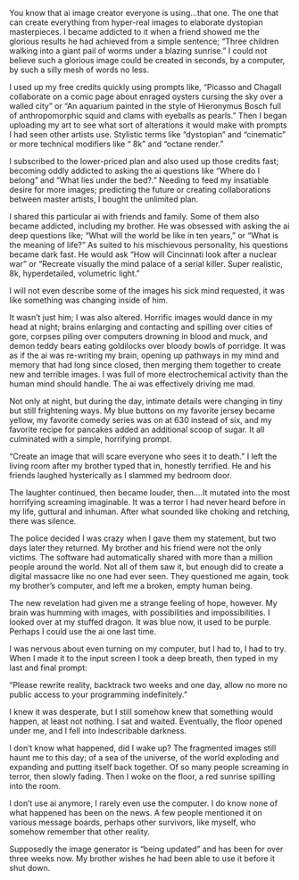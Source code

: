 You know that ai image creator everyone is using…that one. The one that can create everything from hyper-real images to elaborate dystopian masterpieces. I became addicted to it when a friend showed me the glorious results he had achieved from a simple sentence; “Three children walking into a giant pail of worms under a blazing sunrise.” I could not believe such a glorious image could be created in seconds, by a computer, by such a silly mesh of words no less.

I used up my free credits quickly using prompts like, “Picasso and Chagall collaborate on a comic page about enraged oysters cursing the sky over a walled city” or “An aquarium painted in the style of Hieronymus Bosch full of anthropomorphic squid and clams with eyeballs as pearls.” Then I began uploading my art to see what sort of alterations it would make with prompts I had seen other artists use. Stylistic terms like “dystopian” and “cinematic” or more technical modifiers like “ 8k” and “octane render.”

I subscribed to the lower-priced plan and also used up those credits fast; becoming oddly addicted to asking the ai questions like “Where do I belong” and “What lies under the bed?.” Needing to feed my insatiable desire for more images; predicting the future or creating collaborations between master artists, I bought the unlimited plan.

I shared this particular ai with friends and family. Some of them also became addicted, including my brother. He was obsessed with asking the ai deep questions like; “What will the world be like in ten years,” or “What is the meaning of life?” As suited to his mischievous personality, his questions became dark fast. He would ask “How will Cincinnati look after a nuclear war” or “Recreate visually the mind palace of a serial killer. Super realistic, 8k, hyperdetailed, volumetric light.”

I will not even describe some of the images his sick mind requested, it was like something was changing inside of him.

It wasn’t just him; I was also altered. Horrific images would dance in my head at night; brains enlarging and contacting and spilling over cities of gore, corpses piling over computers drowning in blood and muck, and demon teddy bears eating goldilocks over bloody bowls of porridge. It was as if the ai was re-writing my brain, opening up pathways in my mind and memory that had long since closed, then merging them together to create new and terrible images. I was full of more electrochemical activity than the human mind should handle. The ai was effectively driving me mad.

Not only at night, but during the day, intimate details were changing in tiny but still frightening ways. My blue buttons on my favorite jersey became yellow, my favorite comedy series was on at 630 instead of six, and my favorite recipe for pancakes added an additional scoop of sugar. It all culminated with a simple, horrifying prompt.

“Create an image that will scare everyone who sees it to death.” I left the living room after my brother typed that in, honestly terrified. He and his friends laughed hysterically as I slammed my bedroom door.

The laughter continued, then became louder, then….It mutated into the most horrifying screaming imaginable. It was a terror I had never heard before in my life, guttural and inhuman. After what sounded like choking and retching, there was silence.

The police decided I was crazy when I gave them my statement, but two days later they returned. My brother and his friend were not the only victims. The software had automatically shared with more than a million people around the world. Not all of them saw it, but enough did to create a digital massacre like no one had ever seen. They questioned me again, took my brother’s computer, and left me a broken, empty human being.

The new revelation had given me a strange feeling of hope, however. My brain was humming with images, with possibilities and impossibilities. I looked over at my stuffed dragon. It was blue now, it used to be purple. Perhaps I could use the ai one last time.

I was nervous about even turning on my computer, but I had to, I had to try. When I made it to the input screen I took a deep breath, then typed in my last and final prompt:

“Please rewrite reality, backtrack two weeks and one day, allow no more no public access to your programming indefinitely.”

I knew it was desperate, but I still somehow knew that something would happen, at least not nothing. I sat and waited. Eventually, the floor opened under me, and I fell into indescribable darkness.

I don’t know what happened, did I wake up? The fragmented images still haunt me to this day; of a sea of the universe, of the world exploding and expanding and putting itself back together. Of so many people screaming in terror, then slowly fading. Then I woke on the floor, a red sunrise spilling into the room.

I don’t use ai anymore, I rarely even use the computer. I do know none of what happened has been on the news. A few people mentioned it on various message boards, perhaps other survivors, like myself, who somehow remember that other reality.

Supposedly the image generator is “being updated” and has been for over three weeks now. My brother wishes he had been able to use it before it shut down.